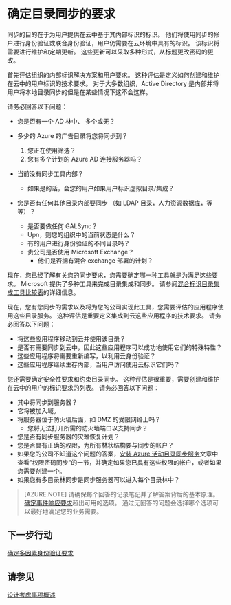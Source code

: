 <properties
    pageTitle="Azure Active Directory 混合标识设计考虑事项--确定目录同步需求 |Microsoft Azure"
    description="确定哪些需求所需的同步之间的所有用户在 = 内部和面向企业的云。"
    documentationCenter=""
    services="active-directory"
    authors="billmath"
    manager="femila"
    editor=""/>

<tags
    ms.service="active-directory"
    ms.devlang="na"
    ms.topic="article"
    ms.tgt_pltfrm="na"
    ms.workload="identity" 
    ms.date="08/08/2016"
    ms.author="billmath"/>

# <a name="determine-directory-synchronization-requirements"></a>确定目录同步的要求
同步的目的在于为用户提供在云中基于其内部标识的标识。 他们将使用同步的帐户进行身份验证或联合身份验证，用户仍需要在云环境中具有的标识。  该标识将需要进行维护和定期更新。  这些更新可以采取多种形式，从标题更改密码的更改。  

首先评估组织的内部标识解决方案和用户要求。 这种评估是定义如何创建和维护在云中的用户标识的技术要求。  对于大多数组织，Active Directory 是内部并将用户将本地目录同步的但是在某些情况下这不会这样。  

请务必回答以下问题︰


- 您是否有一个 AD 林中、 多个或无？
 - 多少的 Azure 的广告目录将您将同步到？
 
    1. 您正在使用筛选？
    2. 您有多个计划的 Azure AD 连接服务器吗？
  
- 当前没有同步工具内部？
  - 如果是的话，会您的用户如果用户标识虚拟目录/集成？
- 您是否有任何其他目录内部要同步 （如 LDAP 目录，人力资源数据库，等等）？
  - 是否要做任何 GALSync？
  - Upn，则您的组织中的当前状态是什么？ 
  - 有的用户进行身份验证的不同目录吗？
  - 贵公司是否使用 Microsoft Exchange？
    - 他们是否拥有混合 exchange 部署的计划？

现在，您已经了解有关您的同步要求，您需要确定哪一种工具就是为满足这些要求。  Microsoft 提供了多种工具来完成目录集成和同步。  请参阅[混合标识目录集成工具比较表](active-directory-hybrid-identity-design-considerations-tools-comparison.md)的详细信息。 
   
现在，您有您同步的需求以及将为您的公司实现此工具，您需要评估的应用程序使用这些目录服务。 这种评估是重要定义集成到云这些应用程序的技术要求。 请务必回答以下问题︰

- 将这些应用程序移动到云并使用该目录？
- 是否有需要同步到云中，因此这些应用程序可以成功地使用它们的特殊特性？
- 这些应用程序将需要重新编写，以利用云身份验证？
- 这些应用程序继续生存内部，当用户访问使用云标识它们吗？

您还需要确定安全性要求和约束目录同步。 这种评估是很重要，需要创建和维护在云中的用户的标识要求的列表。 请务必回答以下问题︰

- 其中将同步到服务器？
- 它将被加入域。
- 将服务器位于防火墙后面，如 DMZ 的受限网络上吗？
  - 您将无法打开所需的防火墙端口以支持同步？
- 您是否有同步服务器的灾难恢复计划？
- 您是否具有正确的权限，为所有林状结构要与同步的帐户？
 - 如果您的公司不知道这个问题的答案，[安装 Azure 活动目录同步服务](https://msdn.microsoft.com/library/azure/dn757602.aspx#BKMK_CreateAnADAccountForTheSyncService)文章中查看"权限密码同步"的一节，并确定如果您已具有这些权限的帐户，或者如果您需要创建一个。
- 如果您有多目录林同步是同步服务器可以进入每个目录林中？
 
>[AZURE.NOTE]
请确保每个回答的记录笔记并了解答案背后的基本原理。 [确定事件响应要求](active-directory-hybrid-identity-design-considerations-incident-response-requirements.md)超出可用的选项。 通过无回答的问题会选择哪个选项可以最好地满足您的业务需要。

## <a name="next-steps"></a>下一步行动
[确定多因素身份验证要求](active-directory-hybrid-identity-design-considerations-multifactor-auth-requirements.md)

## <a name="see-also"></a>请参见
[设计考虑事项概述](active-directory-hybrid-identity-design-considerations-overview.md)
